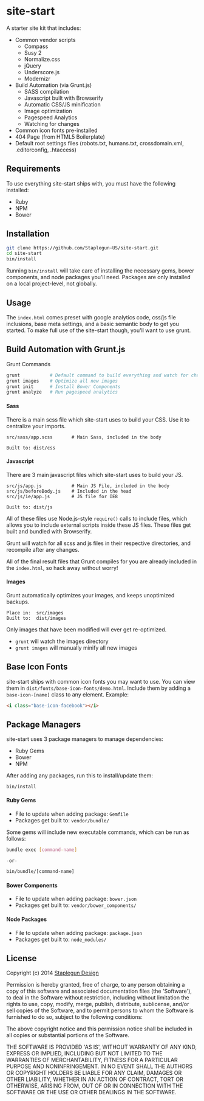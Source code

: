 site-start
==========

A starter site kit that includes:

* Common vendor scripts
  * Compass
  * Susy 2
  * Normalize.css
  * jQuery
  * Underscore.js
  * Modernizr
* Build Automation (via Grunt.js)
  * SASS compilation
  * Javascript built with Browserify
  * Automatic CSS/JS minification
  * Image optimization
  * Pagespeed Analytics
  * Watching for changes
* Common icon fonts pre-installed
* 404 Page (from HTML5 Boilerplate)
* Default root settings files (robots.txt, humans.txt, crossdomain.xml, .editorconfig,
  .htaccess)

## Requirements

To use everything site-start ships with, you must have the following installed:

  * Ruby
  * NPM
  * Bower

## Installation
```bash
git clone https://github.com/Staplegun-US/site-start.git
cd site-start
bin/install
```

Running `bin/install` will take care of installing the necessary gems, bower
components, and node packages you'll need. Packages are only installed on a
local project-level, not globally.

## Usage

The `index.html` comes preset with google analytics code,
css/js file inclusions, base meta settings, and a basic semantic body to get you started. To make full
use of the site-start though, you'll want to use grunt.

## Build Automation with Grunt.js

Grunt Commands
```bash
grunt           # Default command to build everything and watch for changes
grunt images    # Optimize all new images
grunt init      # Install Bower Components
grunt analyze   # Run pagespeed analytics
```

#### Sass
There is a main scss file which site-start uses to build your CSS. Use it to
centralize your imports.

```
src/sass/app.scss       # Main Sass, included in the body

Built to: dist/css
```

#### Javascript
There are 3 main javascript files which site-start uses to build your JS.

```
src/js/app.js           # Main JS File, included in the body
src/js/beforeBody.js    # Included in the head
src/js/ie/app.js        # JS file for IE8

Built to: dist/js
```

All of these files use Node.js-style `require()` calls to include files, which
allows you to include external scripts inside these JS files. These files get
built and bundled with Browserify.

Grunt will watch for all scss and js files in their respective directories, and
recompile after any changes.

All of the final result files that Grunt compiles for you are already
included in the `index.html`, so hack away without worry!

#### Images
Grunt automatically optimizes your images, and keeps unoptimized backups.

```
Place in:  src/images
Built to:  dist/images
```

Only images that have been modified will ever get re-optimized.

* `grunt` will watch the images directory
* `grunt images` will manually minify all new images

## Base Icon Fonts

site-start ships with common icon fonts you may want to use. You can view them
in `dist/fonts/base-icon-fonts/demo.html`. Include them by adding a
`base-icon-[name]` class to any element. Example:

```html
<i class="base-icon-facebook"></i>
```

## Package Managers

site-start uses 3 package managers to manage dependencies:

* Ruby Gems
* Bower
* NPM

After adding any packages, run this to install/update them:
```
bin/install
```

#### Ruby Gems

* File to update when adding package: `Gemfile`
* Packages get built to: `vendor/bundle/`

Some gems will include new executable commands, which can be run as follows:

```bash
bundle exec [command-name]

-or-

bin/bundle/[command-name]
```

#### Bower Components

* File to update when adding package: `bower.json`
* Packages get built to: `vendor/bower_components/`

#### Node Packages

* File to update when adding package: `package.json`
* Packages get built to: `node_modules/`

## License

Copyright (c) 2014 [Staplegun Design](http://staplegun.us)

Permission is hereby granted, free of charge, to any person obtaining a copy of
this software and associated documentation files (the 'Software'), to deal in
the Software without restriction, including without limitation the rights to
use, copy, modify, merge, publish, distribute, sublicense, and/or sell copies of
the Software, and to permit persons to whom the Software is furnished to do so,
subject to the following conditions:

The above copyright notice and this permission notice shall be included in all
copies or substantial portions of the Software.

THE SOFTWARE IS PROVIDED 'AS IS', WITHOUT WARRANTY OF ANY KIND, EXPRESS OR
IMPLIED, INCLUDING BUT NOT LIMITED TO THE WARRANTIES OF MERCHANTABILITY, FITNESS
FOR A PARTICULAR PURPOSE AND NONINFRINGEMENT. IN NO EVENT SHALL THE AUTHORS OR
COPYRIGHT HOLDERS BE LIABLE FOR ANY CLAIM, DAMAGES OR OTHER LIABILITY, WHETHER
IN AN ACTION OF CONTRACT, TORT OR OTHERWISE, ARISING FROM, OUT OF OR IN
CONNECTION WITH THE SOFTWARE OR THE USE OR OTHER DEALINGS IN THE SOFTWARE.

